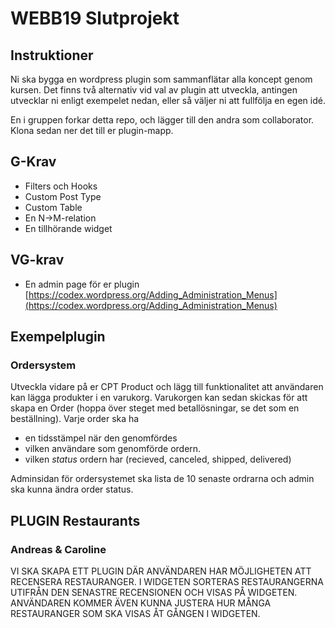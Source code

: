 # WEBB19 Slutprojekt

## Instruktioner
Ni ska bygga en wordpress plugin som sammanflätar alla koncept genom kursen.
Det finns två alternativ vid val av plugin att utveckla, 
antingen utvecklar ni enligt exempelet nedan, eller så väljer ni att fullfölja en egen idé.

En i gruppen forkar detta repo, och lägger till den andra som collaborator.
Klona sedan ner det till er plugin-mapp.

## G-Krav
* Filters och Hooks
* Custom Post Type
* Custom Table
* En N->M-relation
* En tillhörande widget

## VG-krav
* En admin page för er plugin [https://codex.wordpress.org/Adding_Administration_Menus](https://codex.wordpress.org/Adding_Administration_Menus)

## Exempelplugin

### Ordersystem
Utveckla vidare på er CPT Product och lägg till funktionalitet att användaren kan lägga produkter i en varukorg. 
Varukorgen kan sedan skickas för att skapa en Order (hoppa över steget med betallösningar, se det som en beställning).
Varje order ska ha 

* en tidsstämpel när den genomfördes
* vilken användare som genomförde ordern.
* vilken _status_ ordern har (recieved, canceled, shipped, delivered)

Adminsidan för ordersystemet ska lista de 10 senaste ordrarna och admin ska kunna ändra order status.

## PLUGIN Restaurants
### Andreas & Caroline 
VI SKA SKAPA ETT PLUGIN DÄR ANVÄNDAREN HAR MÖJLIGHETEN ATT RECENSERA RESTAURANGER. I WIDGETEN SORTERAS RESTAURANGERNA UTIFRÅN DEN SENASTRE RECENSIONEN OCH VISAS PÅ WIDGETEN. ANVÄNDAREN KOMMER ÄVEN KUNNA JUSTERA HUR MÅNGA RESTAURANGER SOM SKA VISAS ÅT GÅNGEN I WIDGETEN. 

